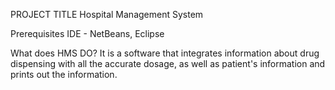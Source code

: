 PROJECT TITLE
Hospital Management System

Prerequisites
IDE - NetBeans, Eclipse

What does HMS DO?
It is a software that integrates information about drug dispensing with all the accurate dosage, as well as patient's information and prints out the information.
